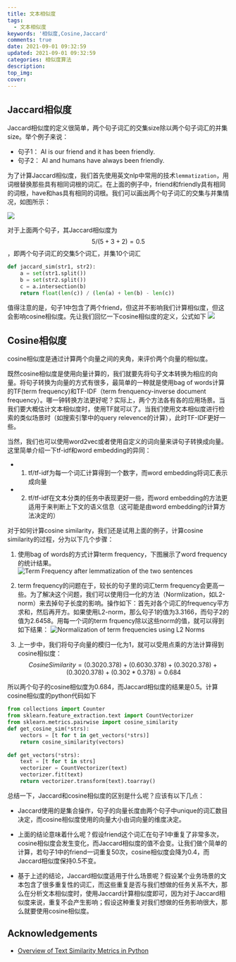 ```yaml
---
title: 文本相似度
tags:
  - 文本相似度
keywords: '相似度,Cosine,Jaccard'
comments: true
date: 2021-09-01 09:32:59
updated: 2021-09-01 09:32:59
categories: 相似度算法
description:
top_img:
cover:
---
```


## Jaccard相似度
Jaccard相似度的定义很简单，两个句子词汇的交集size除以两个句子词汇的并集size。举个例子来说：

- 句子1： AI is our friend and it has been friendly.
- 句子2： AI and humans have always been friendly.

为了计算Jaccard相似度，我们首先使用英文nlp中常用的技术`lemmatization`，用词根替换那些具有相同词根的词汇。在上面的例子中，friend和friendly具有相同的词根，have和has具有相同的词根。我们可以画出两个句子词汇的交集与并集情况，如图所示：

![](https://cdn.jsdelivr.net/gh/szj2ys/cdn/resources/sims/example.png)

对于上面两个句子，其Jaccard相似度为$$5/(5+3+2)=0.5$$，即两个句子词汇的交集5个词汇，并集10个词汇

```python
def jaccard_sim(str1, str2): 
    a = set(str1.split()) 
    b = set(str2.split())
    c = a.intersection(b)
    return float(len(c)) / (len(a) + len(b) - len(c))
```
值得注意的是，句子1中包含了两个friend，但这并不影响我们计算相似度，但这会影响cosine相似度。先让我们回忆一下cosine相似度的定义，公式如下
![](https://cdn.jsdelivr.net/gh/szj2ys/cdn/resources/sims/cosine.png)

## Cosine相似度
cosine相似度是通过计算两个向量之间的夹角，来评价两个向量的相似度。

既然cosine相似度是使用向量计算的，我们就要先将句子文本转换为相应的向量。将句子转换为向量的方式有很多，最简单的一种就是使用bag of words计算的TF(term frequency)和TF-IDF（term frenquency-inverse document frequency）。哪一钟转换方法更好呢？实际上，两个方法各有各的应用场景。当我们要大概估计文本相似度时，使用TF就可以了。当我们使用文本相似度进行检索的类似场景时（如搜索引擎中的query relevence的计算），此时TF-IDF更好一些。

当然，我们也可以使用word2vec或者使用自定义的词向量来讲句子转换成向量。这里简单介绍一下tf-idf和word embedding的异同： 
- 1. tf/tf-idf为每一个词汇计算得到一个数字，而word embedding将词汇表示成向量 
- 2. tf/tf-idf在文本分类的任务中表现更好一些，而word embedding的方法更适用于来判断上下文的语义信息（这可能是由word embedding的计算方法决定的）

对于如何计算cosine similarity，我们还是试用上面的例子，计算cosine similarity的过程，分为以下几个步骤：

1. 使用bag of words的方式计算term frequency，下图展示了word frequency的统计结果。
![Term Frequency after lemmatization of the two sentences](https://cdn.jsdelivr.net/gh/szj2ys/cdn/resources/sims/cosine1.png)

2. term frequency的问题在于，较长的句子里的词汇term frequency会更高一些。为了解决这个问题，我们可以使用归一化的方法（Normlization，如L2-norm）来去掉句子长度的影响。操作如下：首先对各个词汇的frequency平方求和，然后再开方。如果使用L2-norm，那么句子1的值为3.3166，而句子2的值为2.6458。用每一个词的term frquency除以这些norm的值，就可以得到如下结果：
![Normalization of term frequencies using L2 Norms](https://cdn.jsdelivr.net/gh/szj2ys/cdn/resources/sims/cosine2.png)

1. 上一步中，我们将句子向量的模归一化为1，就可以受用点乘的方法计算得到cosine相似度： $$Cosine Similarity = (0.3020.378) + (0.6030.378) + (0.3020.378) + (0.3020.378) + (0.302*0.378) = 0.684$$

所以两个句子的cosine相似度为0.684，而Jaccard相似度的结果是0.5。计算cosine相似度的python代码如下

```python
from collections import Counter
from sklearn.feature_extraction.text import CountVectorizer
from sklearn.metrics.pairwise import cosine_similarity
def get_cosine_sim(*strs): 
    vectors = [t for t in get_vectors(*strs)]
    return cosine_similarity(vectors)
    
def get_vectors(*strs):
    text = [t for t in strs]
    vectorizer = CountVectorizer(text)
    vectorizer.fit(text)
    return vectorizer.transform(text).toarray()
```

总结一下，Jaccard和cosine相似度的区别是什么呢？应该有以下几点：

- Jaccard使用的是集合操作，句子的向量长度由两个句子中unique的词汇数目决定，而cosine相似度使用的向量大小由词向量的维度决定。

- 上面的结论意味着什么呢？假设friend这个词汇在句子1中重复了非常多次，cosine相似度会发生变化，而Jaccard相似度的值不会变。让我们做个简单的计算，若句子1中的friend一词重复50次，cosine相似度会降为0.4，而Jaccard相似度保持0.5不变。

- 基于上述的结论，Jaccard相似度适用于什么场景呢？假设某个业务场景的文本包含了很多重复性的词汇，而这些重复是否与我们想做的任务关系不大，那么在分析文本相似度时，使用Jaccard计算相似度即可，因为对于Jaccard相似度来说，重复不会产生影响；假设这种重复对我们想做的任务影响很大，那么就要使用cosine相似度。



## Acknowledgements
- [Overview of Text Similarity Metrics in Python](https://towardsdatascience.com/overview-of-text-similarity-metrics-3397c4601f50)